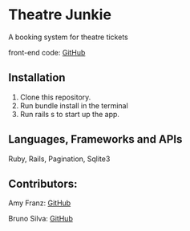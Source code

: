 # Theatre Junkie

A booking system for theatre tickets

front-end code: [GitHub](https://github.com/Brunosil97/Theatre-Junkie)

## Installation

1. Clone this repository.
2. Run bundle install in the terminal
3. Run rails s to start up the app.

## Languages, Frameworks and APIs

Ruby, Rails, Pagination, Sqlite3

## Contributors:

Amy Franz: [GitHub](https://github.com/amyfranz)

Bruno Silva: [GitHub](https://github.com/Brunosil97)
